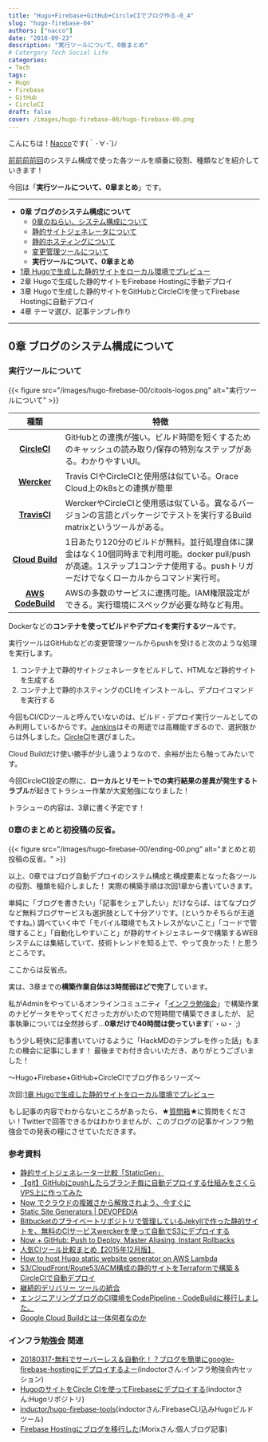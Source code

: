 ```yaml
---
title: "Hugo+Firebase+GitHub+CircleCIでブログ作る-0_4"
slug: "hugo-firebase-04"
authors: ["nacco"]
date: "2018-09-23"
description: "実行ツールについて、0章まとめ"
# Catergory Tech Social Life
categories:
- Tech
tags:
- Hugo
- Firebase
- GitHub
- CircleCI
draft: false
cover: /images/hugo-firebase-00/hugo-firebase-00.png
---
```


こんにちは！[Nacco](https://twitter.com/climbing_nacco)です(｀･∀･´)ﾉ

[前前前前回](../hugo-firebase-00#システム構成)のシステム構成で使った各ツールを順番に役割、種類などを紹介していきます！

今回は「**実行ツールについて、0章まとめ**」です。

---

- **0章 ブログのシステム構成について**
    - [0章のねらい、システム構成について](../hugo-firebase-00)
    - [静的サイトジェネレータについて](../hugo-firebase-01)
    - [静的ホスティングについて](../hugo-firebase-02)
    - [変更管理ツールについて](../hugo-firebase-03)
    - **実行ツールについて、0章まとめ**
- [1章 Hugoで生成した静的サイトをローカル環境でプレビュー](../hugo-firebase-10)
- 2章 Hugoで生成した静的サイトをFirebase Hostingに手動デプロイ
- 3章 Hugoで生成した静的サイトをGitHubとCircleCIを使ってFirebase Hostingに自動デプロイ
- 4章 テーマ選び、記事テンプレ作り

---
## 0章 ブログのシステム構成について

### 実行ツールについて
{{< figure src="/images/hugo-firebase-00/citools-logos.png" alt="実行ツールについて" >}}

| 種類                                                      | 特徴                                                                                                                                                                               |
| :-------------------------------------------------------: | ---------------------------------------------------------------------------------------------------------------------------------------------------------------------------------- |
| **[CircleCI](https://circleci.com/)**                     | GitHubとの連携が強い。ビルド時間を短くするためのキャッシュの読み取り/保存の特別なステップがある。わかりやすいUI。                                                                  |
| **[Wercker](www.wercker.com/)**                           | Travis CIやCircleCIと使用感は似ている。Orace Cloud上のk8sとの連携が簡単                                                                                                            |
| **[TravisCI](https://travis-ci.org/)**                    | WerckerやCircleCIと使用感は似ている。異なるバージョンの言語とパッケージでテストを実行するBuild matrixというツールがある。                                                          |
| **[Cloud Build](https://cloud.google.com/cloud-build/)**  | 1日あたり120分のビルドが無料。並行処理自体に課金はなく10個同時まで利用可能。docker pull/pushが高速。1ステップ1コンテナ使用する。pushトリガーだけでなくローカルからコマンド実行可。 |
| **[AWS CodeBuild](https://aws.amazon.com/jp/codebuild/)** | AWSの多数のサービスに連携可能。IAM権限設定ができる。実行環境にスペックが必要な時など有用。                                                                                           |


Dockerなどの**コンテナを使ってビルドやデプロイを実行するツール**です。

実行ツールはGitHubなどの変更管理ツールからpushを受けると次のような処理を実行します。

1. コンテナ上で静的サイトジェネレータをビルドして、HTMLなど静的サイトを生成する
2. コンテナ上で静的ホスティングのCLIをインストールし、デプロイコマンドを実行する

今回もCI/CDツールと呼んでいないのは、ビルド・デプロイ実行ツールとしてのみ利用しているからです。[Jenkins](https://jenkins.io/)はその用途では高機能すぎるので、選択肢からは外しました。[CircleCI](https://circleci.com/)を選びました。

Cloud Buildだけ使い勝手が少し違うようなので、余裕が出たら触ってみたいです。

今回CircleCI設定の際に、**ローカルとリモートでの実行結果の差異が発生するトラブル**が起きてトラシュー作業が大変勉強になりました！

トラシューの内容は、3章に書く予定です！

### 0章のまとめと初投稿の反省。
{{< figure src="/images/hugo-firebase-00/ending-00.png" alt="まとめと初投稿の反省。" >}}

以上、0章ではブログ自動デプロイのシステム構成と構成要素となった各ツールの役割、種類を紹介しました！
実際の構築手順は次回1章から書いていきます。

単純に「ブログを書きたい」「記事をシェアしたい」だけならば、はてなブログなど無料ブログサービスも選択肢として十分アリです。(というかそちらが王道ですね。)
調べていく中で「モバイル環境でもストレスがないこと」「コードで管理すること」「自動化しやすいこと」が静的サイトジェネレータで構築するWEBシステムには集結していて、技術トレンドを知る上で、やって良かった！と思うところです。

ここからは反省点。

実は、3章までの**構築作業自体は3時間弱ほどで完了**しています。

私がAdminをやっているオンラインコミュニティ「[インフラ勉強会](https://wp.infra-workshop.tech/)」で構築作業のナビゲータをやってくださった方がいたので短時間で構築できましたが、
記事執筆については全然捗らず…**0章だけで40時間は使っています**(´・ω・`;)

もう少し軽快に記事書いていけるように「HackMDのテンプレを作った話」もまたの機会に記事にします！
最後までお付き合いいただき、ありがとうございました！

～Hugo+Firebase+GitHub+CircleCIでブログ作るシリーズ～

次回:[1章 Hugoで生成した静的サイトをローカル環境でプレビュー](../hugo-firebase-10)

もし記事の内容でわからないところがあったら、★[質問箱](https://peing.net/ja/climbing_nacco?event=0)★に質問をください！Twitterで回答できるかはわかりませんが、このブログの記事かインフラ勉強会での発表の糧にさせていただきます。


### 参考資料
- [静的サイトジェネレーター比較「StaticGen」](https://www.staticgen.com/)
- [【git】GitHubにpushしたらブランチ毎に自動デプロイする仕組みをさくらVPS上に作ってみた](https://y-hilite.com/2812/)
- [Now でクラウドの複雑さから解放されよう、今すぐに](https://qiita.com/aggre/items/f0cb9f8b8e8c54768e50)
- [Static Site Generators | DEVOPEDIA](https://devopedia.org/static-site-generators)
- [Bitbucketのプライベートリポジトリで管理しているJekyllで作った静的サイトを、無料のCIサービスwerckerを使って自動でS3にデプロイする](http://katahirado.hatenablog.com/entry/2014/04/27/131431)
- [Now + GitHub: Push to Deploy, Master Aliasing, Instant Rollbacks](https://zeit.co/blog/every-push-now)
- [人気CIツール比較まとめ【2015年12月版】](https://qiita.com/hiro_koba_jp/items/282e3b2e534f4bc22d64)
- [How to host Hugo static website generator on AWS Lambda](http://bezdelev.com/post/hugo-aws-lambda-static-website/)
- [S3/CloudFront/Route53/ACM構成の静的サイトをTerraformで構築 & CircleCIで自動デプロイ](https://tech.lucheholdings.com/entry/2018/09/25/220855)
- [継続的デリバリー ツールの統合](https://cloud.google.com/container-registry/docs/continuous-delivery?hl=ja)
- [エンジニアリングブログのCI環境をCodePipeline・CodeBuildに移行しました。](https://blog.mwed.info/posts/change_ci.html)
- [Google Cloud Buildとは一体何者なのか](https://swet.dena.com/entry/2018/08/20/170836)

### インフラ勉強会 関連
- [20180317-無料でサーバーレス＆自動化！？ブログを簡単にgoogle-firebase-hostingにデプロイするよー](https://discord.gg/s8ctA2)(indoctorさん:インフラ勉強会内セッション)
- [HugoのサイトをCircle CIを使ってFirebaseにデプロイする](https://github.com/inductor/inductor.me)(indoctorさん:Hugoリポジトリ)
- [inductor/hugo-firebase-tools](https://github.com/inductor/hugo-firebase-tools/blob/master/Dockerfile)(indoctorさん:FirebaseCLI込みHugoビルドツール)
- [Firebase Hostingにブログを移行した](https://blog.haramishio.xyz/entry/migrate-firebase-hosting)(Morixさん:個人ブログ記事)
